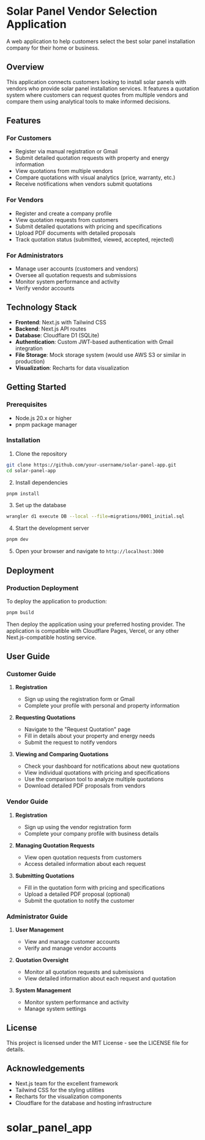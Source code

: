 # Solar Panel Vendor Selection Application

A web application to help customers select the best solar panel installation company for their home or business.

## Overview

This application connects customers looking to install solar panels with vendors who provide solar panel installation services. It features a quotation system where customers can request quotes from multiple vendors and compare them using analytical tools to make informed decisions.

## Features

### For Customers
- Register via manual registration or Gmail
- Submit detailed quotation requests with property and energy information
- View quotations from multiple vendors
- Compare quotations with visual analytics (price, warranty, etc.)
- Receive notifications when vendors submit quotations

### For Vendors
- Register and create a company profile
- View quotation requests from customers
- Submit detailed quotations with pricing and specifications
- Upload PDF documents with detailed proposals
- Track quotation status (submitted, viewed, accepted, rejected)

### For Administrators
- Manage user accounts (customers and vendors)
- Oversee all quotation requests and submissions
- Monitor system performance and activity
- Verify vendor accounts

## Technology Stack

- **Frontend**: Next.js with Tailwind CSS
- **Backend**: Next.js API routes
- **Database**: Cloudflare D1 (SQLite)
- **Authentication**: Custom JWT-based authentication with Gmail integration
- **File Storage**: Mock storage system (would use AWS S3 or similar in production)
- **Visualization**: Recharts for data visualization

## Getting Started

### Prerequisites
- Node.js 20.x or higher
- pnpm package manager

### Installation

1. Clone the repository
```bash
git clone https://github.com/your-username/solar-panel-app.git
cd solar-panel-app
```

2. Install dependencies
```bash
pnpm install
```

3. Set up the database
```bash
wrangler d1 execute DB --local --file=migrations/0001_initial.sql
```

4. Start the development server
```bash
pnpm dev
```

5. Open your browser and navigate to `http://localhost:3000`

## Deployment

### Production Deployment

To deploy the application to production:

```bash
pnpm build
```

Then deploy the application using your preferred hosting provider. The application is compatible with Cloudflare Pages, Vercel, or any other Next.js-compatible hosting service.

## User Guide

### Customer Guide

1. **Registration**
   - Sign up using the registration form or Gmail
   - Complete your profile with personal and property information

2. **Requesting Quotations**
   - Navigate to the "Request Quotation" page
   - Fill in details about your property and energy needs
   - Submit the request to notify vendors

3. **Viewing and Comparing Quotations**
   - Check your dashboard for notifications about new quotations
   - View individual quotations with pricing and specifications
   - Use the comparison tool to analyze multiple quotations
   - Download detailed PDF proposals from vendors

### Vendor Guide

1. **Registration**
   - Sign up using the vendor registration form
   - Complete your company profile with business details

2. **Managing Quotation Requests**
   - View open quotation requests from customers
   - Access detailed information about each request

3. **Submitting Quotations**
   - Fill in the quotation form with pricing and specifications
   - Upload a detailed PDF proposal (optional)
   - Submit the quotation to notify the customer

### Administrator Guide

1. **User Management**
   - View and manage customer accounts
   - Verify and manage vendor accounts

2. **Quotation Oversight**
   - Monitor all quotation requests and submissions
   - View detailed information about each request and quotation

3. **System Management**
   - Monitor system performance and activity
   - Manage system settings

## License

This project is licensed under the MIT License - see the LICENSE file for details.

## Acknowledgements

- Next.js team for the excellent framework
- Tailwind CSS for the styling utilities
- Recharts for the visualization components
- Cloudflare for the database and hosting infrastructure
# solar_panel_app
